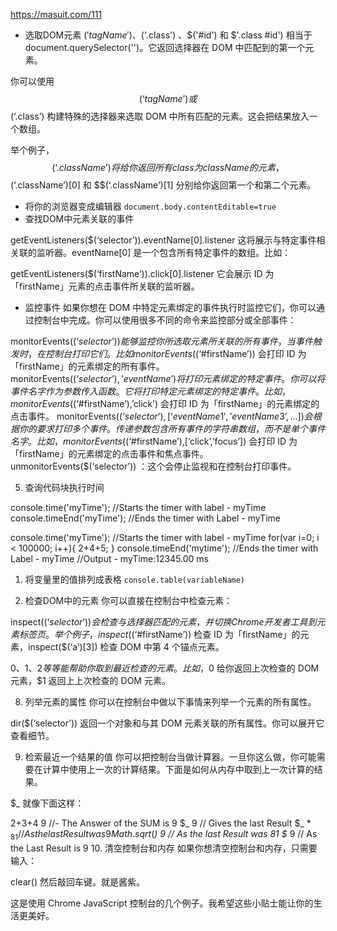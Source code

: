 
https://masuit.com/111
- 选取DOM元素
$('tagName') 、$('.class') 、$('#id') 和 $'.class #id') 相当于 document.querySelector('')。它返回选择器在 DOM 中匹配到的第一个元素。

你可以使用 $$(‘tagName’) 或 $$(‘.class’) 构建特殊的选择器来选取 DOM 中所有匹配的元素。这会把结果放入一个数组。

举个例子，$$(‘.className’) 将给你返回所有 class 为 className 的元素，$$(‘.className’)[0] 和 $$(‘.className’)[1] 分别给你返回第一个和第二个元素。



- 将你的浏览器变成编辑器 `document.body.contentEditable=true`
- 查找DOM中元素关联的事件

getEventListeners($(‘selector’)).eventName[0].listener
这将展示与特定事件相关联的监听器。eventName[0] 是一个包含所有特定事件的数组。比如：

getEventListeners($(‘firstName’)).click[0].listener
它会展示 ID 为「firstName」元素的点击事件所关联的监听器。

- 监控事件
如果你想在 DOM 中特定元素绑定的事件执行时监控它们，你可以通过控制台中完成。你可以使用很多不同的命令来监控部分或全部事件：

monitorEvents($(‘selector’)) 能够监控你所选取元素所关联的所有事件，当事件触发时，在控制台打印它们。比如 monitorEvents($(‘#firstName’)) 会打印 ID 为「firstName」的元素绑定的所有事件。
monitorEvents($(‘selector’),’eventName’) 将打印元素绑定的特定事件。你可以将事件名字作为参数传入函数。它将打印特定元素绑定的特定事件。比如，monitorEvents($(‘#firstName’),’click’) 会打印 ID 为「firstName」的元素绑定的点击事件。
monitorEvents($(‘selector’),[‘eventName1′,’eventName3’,…]) 会根据你的要求打印多个事件。传递参数包含所有事件的字符串数组，而不是单个事件名字。比如，monitorEvents($(‘#firstName’),[‘click’,’focus’]) 会打印 ID 为「firstName」的元素绑定的点击事件和焦点事件。
unmonitorEvents($(‘selector’)) ：这个会停止监视和在控制台打印事件。

5. 查询代码块执行时间

console.time('myTime'); //Starts the timer with label - myTime
console.timeEnd('myTime'); //Ends the timer with Label - myTime


console.time('myTime'); //Starts the timer with label - myTime
for(var i=0; i < 100000; i++){
  2+4+5;
}
console.timeEnd('mytime'); //Ends the timer with Label - myTime
//Output - myTime:12345.00 ms
1. 将变量里的值排列成表格 `console.table(variableName)`

2. 检查DOM中的元素
你可以直接在控制台中检查元素：

inspect($(‘selector’)) 会检查与选择器匹配的元素，并切换 Chrome 开发者工具到元素标签页。举个例子，inspect($(‘#firstName’)) 检查 ID 为「firstName」的元素，inspect($(‘a’)[3]) 检查 DOM 中第 4 个锚点元素。

$0、$1、$2 等等能帮助你取到最近检查的元素。比如，$0 给你返回上次检查的 DOM 元素，$1 返回上上次检查的 DOM 元素。

8. 列举元素的属性
你可以在控制台中做以下事情来列举一个元素的所有属性。

dir($(‘selector’)) 返回一个对象和与其 DOM 元素关联的所有属性。你可以展开它查看细节。

9. 检索最近一个结果的值
你可以把控制台当做计算器。一旦你这么做，你可能需要在计算中使用上一次的计算结果。下面是如何从内存中取到上一次计算的结果。

 $_
就像下面这样：

2+3+4
9 //- The Answer of the SUM is 9
$_
9 // Gives the last Result
$_ * $_
81  // As the last Result was 9
Math.sqrt($_)
9 // As the last Result was 81
$_
9 // As the Last Result is 9
10. 清空控制台和内存
如果你想清空控制台和内存，只需要输入：

clear()
然后敲回车键。就是酱紫。

这是使用 Chrome JavaScript 控制台的几个例子。我希望这些小贴士能让你的生活更美好。
